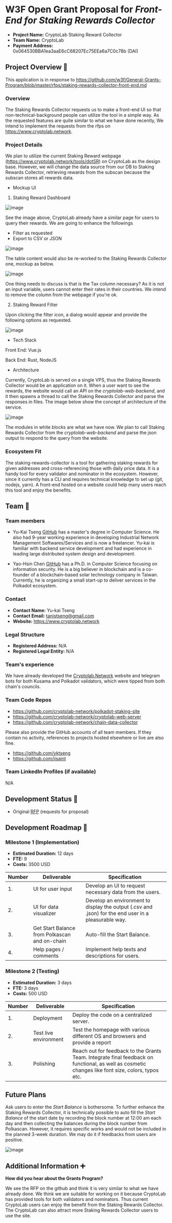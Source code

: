 # W3F Open Grant Proposal for *Front-End for Staking Rewards Collector*

* **Project Name:** CryptoLab Staking Reward Collector
* **Team Name:** CryptoLab
* **Payment Address:** 0x064530BBA1ea3aaE6cC68207Ec75EEa6a7C0c78b (DAI)

## Project Overview :page_facing_up:

This application is in response to https://github.com/w3f/General-Grants-Program/blob/master/rfps/staking-rewards-collector-front-end.md

### Overview

The Staking Rewards Collector requests us to make a front-end UI so that non-technical-background people can utilize the tool in a simple way. As the requested features are quite similar to what we have done recently, We intend to implement the requests from the rfps on https://www.cryptolab.network.

### Project Details

We plan to utilize the current Staking Reward webpage (https://www.cryptolab.network/tools/dotSR) on CryptoLab as the design base. However, we will change the data source from our DB to Staking Rewards Collector, retrieving rewards from the subscan because the subscan stores all rewards data.

* Mockup UI

1. Staking Reward Dashboard

![image](https://user-images.githubusercontent.com/5772463/120571225-3fb02880-c44c-11eb-89b3-59328790e19f.png)

See the image above, CryptoLab already have a similar page for users to query their rewards. We are going to enhance the followings

* Filter as requested
* Export to CSV or JSON

![image](https://user-images.githubusercontent.com/5772463/120603322-7a32b900-c47e-11eb-8987-a75c43776b3f.png)

The table content would also be re-worked to the Staking Rewards Collector one, mockup as below.

![image](https://user-images.githubusercontent.com/5772463/120591006-fffa3880-c46d-11eb-825c-6095f74b3302.png)


One thing needs to discuss is that is the Tax column necessary? As it is not an input variable, users cannot enter their rates in their countries. We intend to remove the column from the webpage if you're ok.

2. Staking Reward Filter

Upon clicking the filter icon, a dialog would appear and provide the following options as requested.

![image](https://user-images.githubusercontent.com/5772463/120569762-2ce82480-c449-11eb-84fb-4f6ba38a1960.png)

* Tech Stack

Front End: Vue.js

Back End: Rust, NodeJS

* Architecture

Currently, CryptoLab is served on a single VPS, thus the Staking Rewards Collector would be an application on it. When a user want to see the rewards, the website would call an API on the *cryptolab-web-backend*, and it then spawns a thread to call the Staking Rewards Collector and parse the responses in files. The image below show the concept of architecture of the service.

![image](https://user-images.githubusercontent.com/5772463/120573135-b0a50f80-c44f-11eb-912a-d625ba4112fd.png)
 
 The modules in white blocks are what we have now. We plan to call Staking Rewards Collector from the *cryptolab-web-backend* and parse the json output to respond to the query from the website.

### Ecosystem Fit

The staking-rewards-collector is a tool for gathering staking rewards for given addresses and cross-referencing those with daily price data. It is a handy tool for every validator and nominator in the ecosystem. However, since it currently has a CLI and requires technical knowledge to set up (git, nodejs, yarn). A front-end hosted on a website could help many users reach this tool and enjoy the benefits.

## Team :busts_in_silhouette:

### Team members

* Yu-Kai Tseng [GitHub](https://github.com/yktseng) has a master's degree in Computer Science. He also had 9-year working experience in developing Industrial Network Management Softwares/Services and is now a freelancer. Yu-kai is familiar with backend service development and had experience in leading large distributed system design and development.

* Yao-Hsin Chen [GitHub](https://github.com/iisaint) has a Ph.D. in Computer Science focusing on information security. He is a big believer in blockchain and is a co-founder of a blockchain-based solar technology company in Taiwan. Currently, he is organizing a small start-up to deliver services in the Polkadot ecosystem.

### Contact

* **Contact Name:** Yu-kai Tseng
* **Contact Email:** tanistseng@gmail.com
* **Website:** https://www.cryptolab.network

### Legal Structure

* **Registered Address:** N/A
* **Registered Legal Entity:** N/A

### Team's experience

We have already developed the [Cryptolab.Network](https://www.cryptolab.network) website and telegram bots for both Kusama and Polkadot validators, which were tipped from both chain's councils.

### Team Code Repos

* https://github.com/cryptolab-network/polkadot-staking-site
* https://github.com/cryptolab-network/cryptolab-web-server
* https://github.com/cryptolab-network/chain-data-collector

Please also provide the GitHub accounts of all team members. If they contain no activity, references to projects hosted elsewhere or live are also fine.

* https://github.com/yktseng
* https://github.com/iisaint

### Team LinkedIn Profiles (if available)

N/A

## Development Status :open_book:

* Original [RFP](https://github.com/w3f/General-Grants-Program/blob/master/rfps/staking-rewards-collector-front-end.md) (requests for proposal)

## Development Roadmap :nut_and_bolt:

### Milestone 1 (Implementation)

* **Estimated Duration:** 12 days
* **FTE:**  9
* **Costs:** 3500 USD


| Number | Deliverable | Specification |
| ------------- | ------------- | ------------- |
| 1. | UI for user input | Develop an UI to request necessary data from the users. |
| 2.  | UI for data visualizer  | Develop an environment to display the output (.csv and .json) for the end user in a pleasurable way. |
| 3.  | Get Start Balance from Polkascan and on-chain | Auto-fill the Start Balance. |
| 4.  | Help pages / comments  | Implement help texts and descriptions for users. |


### Milestone 2 (Testing)

* **Estimated Duration:** 3 days
* **FTE:**  3 days
* **Costs:** 500 USD


| Number | Deliverable | Specification |
| ------------- | ------------- | ------------- |
| 1. | Deployment | Deploy the code on a centralized server. |
| 2. | Test live environment | Test the homepage with various different OS and browsers and provide a report |
| 3. | Polishing | Reach out for feedback to the Grants Team. Integrate final feedback on functional, as well as cosmetic changes like font size, colors, typos etc. |


## Future Plans

Ask users to enter the *Start Balance* is bothersome. To further enhance the Staking Rewards Collector, it is technically possible to auto fill the *Start Balance* of the start date by recording the block number at 12:00 am each day and then collecting the balances during the block number from Polkascan. However, it requires specific works and would not be included in the planned 3-week duration. We may do it if feedbacks from users are positive.

![image](https://user-images.githubusercontent.com/5772463/120570179-18f0f280-c44a-11eb-9ec6-3a68e91803b3.png)

## Additional Information :heavy_plus_sign:

**How did you hear about the Grants Program?**

We see the RFP on the github and think it is very similar to what we have already done. We think we are suitable for working on it because CryptoLab has provided tools for both validators and nominators. Thus current CryptoLab users can enjoy the benefit from the Staking Rewards Collector. The CryptoLab can also attract more Staking Rewards Collector users to use the site.
